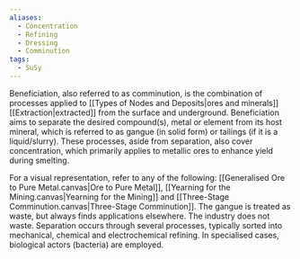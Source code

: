 ```yaml
---
aliases:
  - Concentration
  - Refining
  - Dressing
  - Comminution
tags:
  - SuSy
---
```

Beneficiation, also referred to as comminution, is the combination of processes applied to [[Types of Nodes and Deposits|ores and minerals]] [[Extraction|extracted]] from the surface and underground.
Beneficiation aims to separate the desired compound(s), metal or element from its host mineral, which is referred to as gangue (in solid form) or tailings (if it is a liquid/slurry).
These processes, aside from separation, also cover concentration, which primarily applies to metallic ores to enhance yield during smelting.

For a visual representation, refer to any of the following: [[Generalised Ore to Pure Metal.canvas|Ore to Pure Metal]], [[Yearning for the Mining.canvas|Yearning for the Mining]] and [[Three-Stage Comminution.canvas|Three-Stage Comminution]]. 
The gangue is treated as waste, but always finds applications elsewhere. The industry does not waste. 
Separation occurs through several processes, typically sorted into mechanical, chemical and electrochemical refining. In specialised cases, biological actors (bacteria) are employed. 

